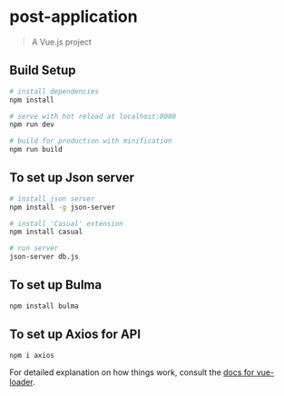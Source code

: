 # post-application

> A Vue.js project

## Build Setup

``` bash
# install dependencies
npm install

# serve with hot reload at localhost:8080
npm run dev

# build for production with minification
npm run build
```

## To set up Json server
``` bash
# install json server
npm install -g json-server

# install 'Casual' extension
npm install casual

# run server
json-server db.js

```

## To set up Bulma
``` bash
npm install bulma
```

## To set up Axios for API
``` bash
npm i axios
```

For detailed explanation on how things work, consult the [docs for vue-loader](http://vuejs.github.io/vue-loader).
